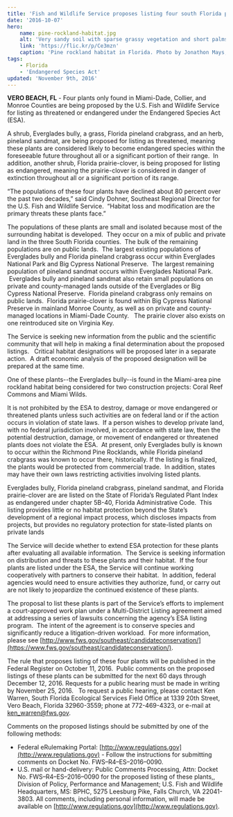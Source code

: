 ```yaml
---
title: 'Fish and Wildlife Service proposes listing four south Florida plants as threatened or endangered'
date: '2016-10-07'
hero:
    name: pine-rockland-habitat.jpg
    alt: 'Very sandy soil with sparse grassy vegetation and short palms.'
    link: 'https://flic.kr/p/Ce3mzn'
    caption: 'Pine rockland habitat in Florida. Photo by Jonathon Mays, FWC.'
tags:
    - Florida
    - 'Endangered Species Act'
updated: 'November 9th, 2016'
---
```


**VERO BEACH, FL** - Four plants only found in Miami-Dade, Collier, and Monroe Counties are being proposed by the U.S. Fish and Wildlife Service for listing as threatened or endangered under the Endangered Species Act (ESA).

A shrub, Everglades bully, a grass, Florida pineland crabgrass, and an herb, pineland sandmat, are being proposed for listing as threatened, meaning these plants are considered likely to become endangered species within the foreseeable future throughout all or a significant portion of their range.  In addition, another shrub, Florida prairie-clover, is being proposed for listing as endangered, meaning the prairie-clover is considered in danger of extinction throughout all or a significant portion of its range.  

“The populations of these four plants have declined about 80 percent over the past two decades,” said Cindy Dohner, Southeast Regional Director for the U.S. Fish and Wildlife Service.  “Habitat loss and modification are the primary threats these plants face.”

The populations of these plants are small and isolated because most of the surrounding habitat is developed.  They occur on a mix of public and private land in the three South Florida counties.  The bulk of the remaining populations are on public lands.  The largest existing populations of Everglades bully and Florida pineland crabgrass occur within Everglades National Park and Big Cypress National Preserve.  The largest remaining population of pineland sandmat occurs within Everglades National Park.  Everglades bully and pineland sandmat also retain small populations on private and county-managed lands outside of the Everglades or Big Cypress National Preserve.  Florida pineland crabgrass only remains on public lands.  Florida prairie-clover is found within Big Cypress National Preserve in mainland Monroe County, as well as on private and county-managed locations in Miami-Dade County.   The prairie clover also exists on one reintroduced site on Virginia Key.  

The Service is seeking new information from the public and the scientific community that will help in making a final determination about the proposed listings.   Critical habitat designations will be proposed later in a separate action.  A draft economic analysis of the proposed designation will be prepared at the same time.

One of these plants--the Everglades bully--is found in the Miami-area pine rockland habitat being considered for two construction projects: Coral Reef Commons and Miami Wilds.

It is not prohibited by the ESA to destroy, damage or move endangered or threatened plants unless such activities are on federal land or if the action occurs in violation of state laws.  If a person wishes to develop private land, with no federal jurisdiction involved, in accordance with state law, then the potential destruction, damage, or movement of endangered or threatened plants does not violate the ESA.  At present, only Everglades bully is known to occur within the Richmond Pine Rocklands, while Florida pineland crabgrass was known to occur there, historically. If the listing is finalized, the plants would be protected from commercial trade.  In addition, states may have their own laws restricting activities involving listed plants.  

Everglades bully, Florida pineland crabgrass, pineland sandmat, and Florida prairie-clover are are listed on the State of Florida’s Regulated Plant Index as endangered under chapter 5B-40, Florida Administrative Code.  This listing provides little or no habitat protection beyond the State’s development of a regional impact process, which discloses impacts from projects, but provides no regulatory protection for state-listed plants on private lands

The Service will decide whether to extend ESA protection for these plants after evaluating all available information.  The Service is seeking information on distribution and threats to these plants and their habitat.  If the four plants are listed under the ESA, the Service will continue working cooperatively with partners to conserve their habitat.  In addition, federal agencies would need to ensure activities they authorize, fund, or carry out are not likely to jeopardize the continued existence of these plants.

The proposal to list these plants is part of the Service’s efforts to implement a court-approved work plan under a Multi-District Listing agreement aimed at addressing a series of lawsuits concerning the agency’s ESA listing program.  The intent of the agreement is to conserve species and significantly reduce a litigation-driven workload.  For more information, please see [http://www.fws.gov/southeast/candidateconservation/](https://www.fws.gov/southeast/candidateconservation/).

The rule that proposes listing of these four plants will be published in the Federal Register on October 11, 2016\.  Public comments on the proposed listings of these plants can be submitted for the next 60 days through December 12, 2016. Requests for a public hearing must be made in writing by November 25, 2016.   To request a public hearing, please contact Ken Warren, South Florida Ecological Services Field Office at 1339 20th Street, Vero Beach, Florida 32960-3559; phone at 772-469-4323, or e-mail at [ken_warren@fws.gov](mailto:ken_warren@fws.gov).

Comments on the proposed listings should be submitted by one of the following methods:

*   Federal eRulemaking Portal: [http://www.regulations.gov](http://www.regulations.gov) - Follow the instructions for submitting comments on Docket No. FWS–R4–ES–2016–0090.
*   U.S. mail or hand-delivery: Public Comments Processing, Attn: Docket No. FWS–R4–ES–2016–0090 for the proposed listing of these plants,, Division of Policy, Performance and Management; U.S. Fish and Wildlife Headquarters, MS: BPHC, 5275 Leesburg Pike, Falls Church, VA 22041-3803. All comments, including personal information, will made be available on [http://www.regulations.gov](http://www.regulations.gov).
